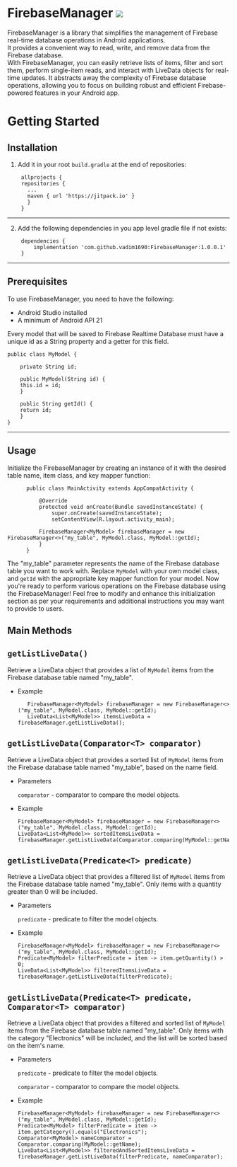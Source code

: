

# FirebaseManager [![](https://jitpack.io/v/vadim1690/FirebaseManager.svg)](https://jitpack.io/#vadim1690/FirebaseManager)



FirebaseManager is a library that simplifies the management of Firebase real-time database operations in Android applications.  
It provides a convenient way to read, write, and remove data from the Firebase database.                                       
With FirebaseManager, you can easily retrieve lists of items, filter and sort them, perform single-item reads, and interact with LiveData objects for real-time updates.
It abstracts away the complexity of Firebase database operations, allowing you to focus on building robust and efficient Firebase-powered features in your Android app.

# Getting Started

## Installation

1) Add it in your root `build.gradle` at the end of repositories:

	    allprojects {
        repositories {
          ...
          maven { url 'https://jitpack.io' }
          }
        }
      
------------------------------------------------------------------------------------------------------------

2) Add the following dependencies in you app level gradle file if not exists:

	    dependencies {
			implementation 'com.github.vadim1690:FirebaseManager:1.0.0.1'
		}

------------------------------------------------------------------------------------------------------------

## Prerequisites

To use FirebaseManager, you need to have the following:

   * Android Studio installed
   * A minimum of Android API 21

Every model that will be saved to Firebase Realtime Database must have a unique id as a String property and a getter for this field.

	public class MyModel {

	    private String id;

	    public MyModel(String id) {
		this.id = id;
	    }

	    public String getId() {
		return id;
	    }
	}

------------------------------------------------------------------------------------------------------------


## Usage

Initialize the FirebaseManager by creating an instance of it with the desired table name, item class, and key mapper function:

          public class MainActivity extends AppCompatActivity {
              
              @Override
              protected void onCreate(Bundle savedInstanceState) {
                  super.onCreate(savedInstanceState);
                  setContentView(R.layout.activity_main);

		      FirebaseManager<MyModel> firebaseManager = new FirebaseManager<>("my_table", MyModel.class, MyModel::getId);
              }
          }

   The "my_table" parameter represents the name of the Firebase database table you want to work with.
   Replace `MyModel` with your own model class, and `getId` with the appropriate key mapper function for your model.
   Now you're ready to perform various operations on the Firebase database using the FirebaseManager!
   Feel free to modify and enhance this initialization section as per your requirements and additional instructions you may want to provide to users.


## Main Methods

## `getListLiveData()`
    
   Retrieve a LiveData object that provides a list of `MyModel` items from the Firebase database table named "my_table".
     
   * Example
   
   
			FirebaseManager<MyModel> firebaseManager = new FirebaseManager<>("my_table", MyModel.class, MyModel::getId);
			LiveData<List<MyModel>> itemsLiveData = firebaseManager.getListLiveData();
          


## `getListLiveData(Comparator<T> comparator)`
   
   Retrieve a LiveData object that provides a sorted list of `MyModel` items from the Firebase database table named "my_table", based on the name field.
    
  * Parameters
   
    `comparator` - comparator to compare the model objects.
      
  * Example
    
		FirebaseManager<MyModel> firebaseManager = new FirebaseManager<>("my_table", MyModel.class, MyModel::getId);
		LiveData<List<MyModel>> sortedItemsLiveData = firebaseManager.getListLiveData(Comparator.comparing(MyModel::getName));
		
		
		
## `getListLiveData(Predicate<T> predicate)`
   
   Retrieve a LiveData object that provides a filtered list of `MyModel` items from the Firebase database table named "my_table".
   Only items with a quantity greater than 0 will be included.
    
  * Parameters
   
    `predicate` - predicate to filter the model objects.
      
  * Example
    
		FirebaseManager<MyModel> firebaseManager = new FirebaseManager<>("my_table", MyModel.class, MyModel::getId);
		Predicate<MyModel> filterPredicate = item -> item.getQuantity() > 0;
		LiveData<List<MyModel>> filteredItemsLiveData = firebaseManager.getListLiveData(filterPredicate);	
		
		
## `getListLiveData(Predicate<T> predicate, Comparator<T> comparator)`
   
   Retrieve a LiveData object that provides a filtered and sorted list of `MyModel` items from the Firebase database table named "my_table".
   Only items with the category "Electronics" will be   included, and the list will be sorted based on the item's name.
    
  * Parameters
   
    `predicate` - predicate to filter the model objects.
    
    `comparator` - comparator to compare the model objects.
      
  * Example
    
		FirebaseManager<MyModel> firebaseManager = new FirebaseManager<>("my_table", MyModel.class, MyModel::getId);
		Predicate<MyModel> filterPredicate = item -> item.getCategory().equals("Electronics");
		Comparator<MyModel> nameComparator = Comparator.comparing(MyModel::getName);
		LiveData<List<MyModel>> filteredAndSortedItemsLiveData = firebaseManager.getListLiveData(filterPredicate, nameComparator);		

    

    

